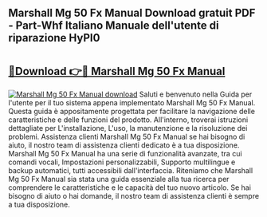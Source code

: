 ## Marshall Mg 50 Fx Manual Download gratuit PDF - Part-Whf Italiano Manuale dell'utente di riparazione HyPI0

# <h2><a href="http://dffgzn.blite.top/?on=Marshall+Mg+50+Fx+Manual">🔗Download 👉🔴 Marshall Mg 50 Fx Manual</a></h2>

[![Marshall Mg 50 Fx Manual download](https://i.imgur.com/lujVjoI.png)](http://dffgzn.blite.top/?on=Marshall+Mg+50+Fx+Manual)
Saluti e benvenuto nella Guida per l'utente per il tuo sistema appena implementato Marshall Mg 50 Fx Manual. Questa guida è appositamente progettata per facilitare la navigazione delle caratteristiche e delle funzioni del prodotto. All'interno, troverai istruzioni dettagliate per L'installazione, L'uso, la manutenzione e la risoluzione dei problemi. Assistenza clienti Marshall Mg 50 Fx Manual se hai bisogno di aiuto, il nostro team di assistenza clienti dedicato è a tua disposizione. Marshall Mg 50 Fx Manual ha una serie di funzionalità avanzate, tra cui comandi vocali, Impostazioni personalizzabili, Supporto multilingue e backup automatici, tutti accessibili dall'interfaccia. Riteniamo che Marshall Mg 50 Fx Manual sia stata una guida essenziale alla tua ricerca per comprendere le caratteristiche e le capacità del tuo nuovo articolo. Se hai bisogno di aiuto o hai domande, il nostro team di assistenza clienti è sempre a tua disposizione.
